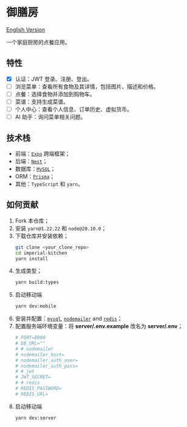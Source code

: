 # 御膳房

[English Version](README.md)

一个家庭厨房的点餐应用。

## 特性

- [x] 认证：JWT 登录、注册、登出。
- [ ] 浏览菜单：查看所有食物及其详情，包括图片、描述和价格。
- [ ] 点餐：选择食物并添加到购物车。
- [ ] 菜谱：支持生成菜谱。
- [ ] 个人中心：查看个人信息、订单历史、虚拟货币。
- [ ] AI 助手：询问菜单相关问题。

## 技术栈

- 前端：[`Expo`](https://expo.dev/) 跨端框架；
- 后端：[`Nest`](https://nestjs.com/)；
- 数据库：[`MySQL`](https://www.mysql.com/)；
- ORM：[`Prisma`](https://www.prisma.io/)；
- 其他：`TypeScript` 和 `yarn`。

## 如何贡献

1. Fork 本仓库；
2. 安装 `yarn@1.22.22` 和 `node@20.10.0`；
3. 下载仓库并安装依赖；
   ```sh
   git clone <your_clone_repo>
   cd imperial-kitchen
   yarn install
   ```
4. 生成类型；
   ```sh
   yarn build:types
   ```
5. 启动移动端
   ```sh
   yarn dev:mobile
   ```
6. 安装并配置：[`mysql`](https://www.mysql.com/), [`nodemailer`](https://nodemailer.com/) and [`redis`](https://redis.io/try-free/)；
7. 配置服务端环境变量：将 **server/.env.example** 改名为 **server/.env**；
   ```sh
   # PORT=8000
   # DB_URL=""
   # # nodemailer
   # nodemailer_host=
   # nodemailer_auth_user=
   # nodemailer_auth_pass=
   # # jwt
   # JWT_SECRET=
   # # redis
   # REDIS_PASSWORD=
   # REDIS_URL=
   ```
8. 启动移动端
   ```sh
   yarn dev:server
   ```
